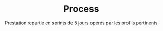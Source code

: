 ---
title: Process
subtitle: Prestation repartie en sprints de 5 jours opérés par les profils pertinents
description: Dans le cadre d'un prototypage ou d'une prestation d'innovation externalisée, nos équipes travaillent sous forme <b>de sprints de 5 jours</b>. Chaque sprint concerne un ou plusieurs problèmes à résoudre et donne lieu à un <b>livrable fonctionnel</b>.
description2: Ce format vous offre une <b>visibilité</b> sur le travail effectué, et <b>une agilité dans la conduite du projet</b>. Il est possible d'hierarchiser vos besoins par importance afin de repartir le travail effectué dans les differents sprints.
category: presentation
subcategory: start
layout: presentation
pic: /img/show/sprint-pme-projet-digital.jpg
---
